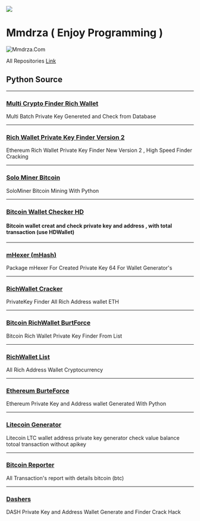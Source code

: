 ![](https://komarev.com/ghpvc/?username=pymmdrza&color=blue)


# Mmdrza ( Enjoy Programming )

![Mmdrza.Com](https://raw.githubusercontent.com/Pymmdrza/Rich-Address-Wallet/main/MMDRZA_Com.png 'Programming With hack mmdrza')

All Repositories [Link](https://github.com/Pymmdrza?tab=repositories)

## Python Source

---


### [Multi Crypto Finder Rich Wallet](https://github.com/Pymmdrza/MultiCryptoFinderRich 'Multi Crypto Finder Rich Wallet')

Multi Batch Private Key Genereted and Check from Database


---

### [Rich Wallet Private Key Finder Version 2](https://github.com/Pymmdrza/RichWalletPrivateKeyFinder2 'Private Key Finder Ethereum')

Ethereum Rich Wallet Private Key Finder New Version 2 , High Speed Finder Cracking


---

### [Solo Miner Bitcoin](https://github.com/Pymmdrza/SoloMiner)

SoloMiner Bitcoin Mining With Python

---

### [Bitcoin Wallet Checker HD](https://github.com/Pymmdrza/BTC_HD_Wallet_Checker)


#### Bitcoin wallet creat and check private key and address , with total transaction (use HDWallet)

---


### [mHexer (mHash)](https://github.com/Pymmdrza/mHexer)

Package mHexer For Created Private Key 64 For Wallet Generator's

---

### [RichWallet Cracker](https://github.com/Pymmdrza/RichWalletPrivateKeyFinder)


PrivateKey Finder All Rich Address wallet ETH

---

### [Bitcoin RichWallet BurtForce](https://github.com/Pymmdrza/BTCRichWalletPrivateKeyFinder)


Bitcoin Rich Wallet Private Key Finder From List


---

### [RichWallet List](https://github.com/Pymmdrza/Rich-Address-Wallet)

All Rich Address Wallet Cryptocurrency


---

### [Ethereum BurteForce](https://github.com/Pymmdrza/Ethereum_PrivateKey_Address_Generator)


Ethereum Private Key and Address wallet Generated With Python


---

### [Litecoin Generator](https://github.com/Pymmdrza/LTC_Generator)


Litecoin LTC wallet address private key generator check value balance totoal transaction without apikey

---

### [Bitcoin Reporter](https://github.com/Pymmdrza/AllTransactionReportBitcoin)


All Transaction's report with details bitcoin (btc)


---

### [Dashers](https://github.com/Pymmdrza/DASH_Finder)

DASH Private Key and Address Wallet Generate and Finder Crack Hack

